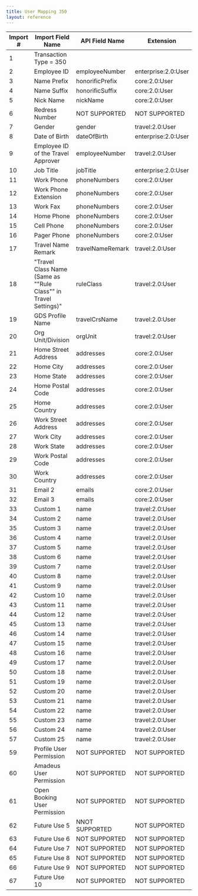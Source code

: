 ```yaml
---
title: User Mapping 350
layout: reference
---
```


Import #|Import Field Name|API Field Name|Extension
---|---|---|---
1|Transaction Type = 350|
2|Employee ID|employeeNumber|enterprise:2.0:User
3|Name Prefix|honorificPrefix|core:2.0:User
4|Name Suffix|honorificSuffix|core:2.0:User
5|Nick Name|nickName|core:2.0:User
6|Redress Number|NOT SUPPORTED|NOT SUPPORTED
7|Gender|gender|travel:2.0:User
8|Date of Birth|dateOfBirth|enterprise:2.0:User
9|Employee ID of the Travel Approver|employeeNumber|travel:2.0:User
10|Job Title|jobTitle|enterprise:2.0:User
11|Work Phone|phoneNumbers|core:2.0:User
12|Work Phone Extension|phoneNumbers|core:2.0:User
13|Work Fax|phoneNumbers|core:2.0:User
14|Home Phone|phoneNumbers|core:2.0:User
15|Cell Phone|phoneNumbers|core:2.0:User
16|Pager Phone|phoneNumbers|core:2.0:User
17|Travel Name Remark|travelNameRemark|travel:2.0:User
18|"Travel Class Name (Same as ""Rule Class"" in Travel Settings)"|ruleClass|travel:2.0:User
19|GDS Profile Name|travelCrsName|travel:2.0:User
20|Org Unit/Division|orgUnit|travel:2.0:User
21|Home Street Address|addresses|core:2.0:User
22|Home City|addresses|core:2.0:User
23|Home State|addresses|core:2.0:User
24|Home Postal Code|addresses|core:2.0:User
25|Home Country|addresses|core:2.0:User
26|Work Street Address|addresses|core:2.0:User
27|Work City|addresses|core:2.0:User
28|Work State|addresses|core:2.0:User
29|Work Postal Code|addresses|core:2.0:User
30|Work Country|addresses|core:2.0:User
31|Email 2|emails|core:2.0:User
32|Email 3|emails|core:2.0:User
33|Custom 1|name|travel:2.0:User
34|Custom 2|name|travel:2.0:User
35|Custom 3|name|travel:2.0:User
36|Custom 4|name|travel:2.0:User
37|Custom 5|name|travel:2.0:User
38|Custom 6|name|travel:2.0:User
39|Custom 7|name|travel:2.0:User
40|Custom 8|name|travel:2.0:User
41|Custom 9|name|travel:2.0:User
42|Custom 10|name|travel:2.0:User
43|Custom 11|name|travel:2.0:User
44|Custom 12|name|travel:2.0:User
45|Custom 13|name|travel:2.0:User
46|Custom 14|name|travel:2.0:User
47|Custom 15|name|travel:2.0:User
48|Custom 16|name|travel:2.0:User
49|Custom 17|name|travel:2.0:User
50|Custom 18|name|travel:2.0:User
51|Custom 19|name|travel:2.0:User
52|Custom 20|name|travel:2.0:User
53|Custom 21|name|travel:2.0:User
54|Custom 22|name|travel:2.0:User
55|Custom 23|name|travel:2.0:User
56|Custom 24|name|travel:2.0:User
57|Custom 25|name|travel:2.0:User
59|Profile User Permission|NOT SUPPORTED|NOT SUPPORTED
60|Amadeus User Permission|NOT SUPPORTED|NOT SUPPORTED
61|Open Booking User Permission|NOT SUPPORTED|NOT SUPPORTED
62|Future Use 5|NNOT SUPPORTED|NOT SUPPORTED
63|Future Use 6|NOT SUPPORTED|NOT SUPPORTED
64|Future Use 7|NOT SUPPORTED|NOT SUPPORTED
65|Future Use 8|NOT SUPPORTED|NOT SUPPORTED
66|Future Use 9|NOT SUPPORTED|NOT SUPPORTED
67|Future Use 10|NOT SUPPORTED|NOT SUPPORTED
